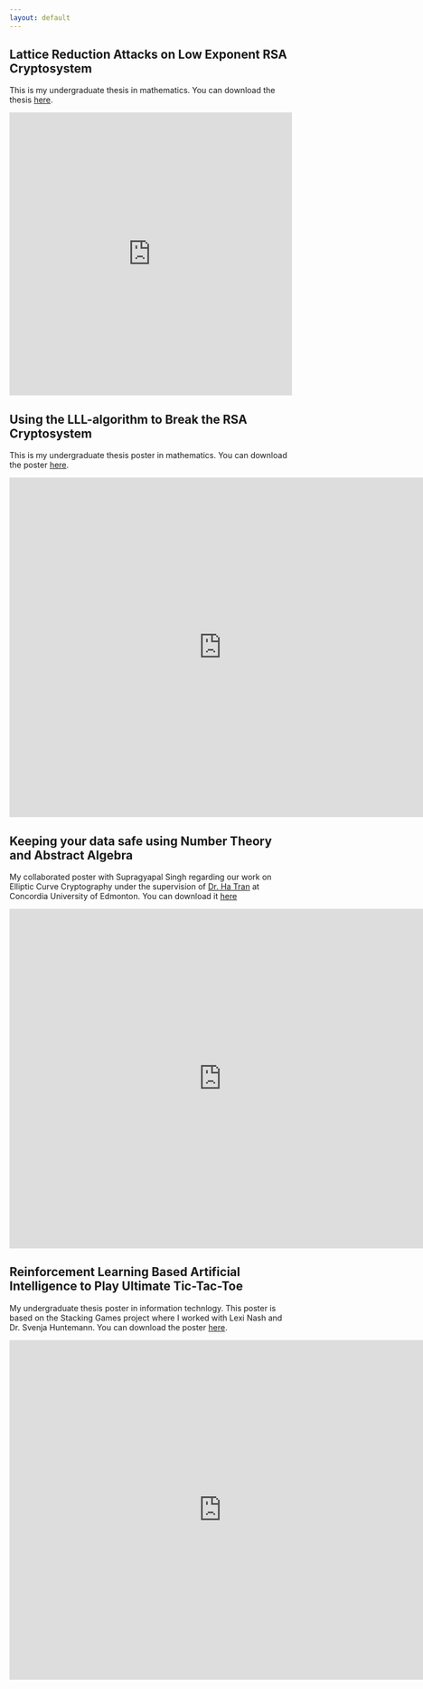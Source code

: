 ```yaml
---
layout: default
---
```


## Lattice Reduction Attacks on Low Exponent RSA Cryptosystem

This is my undergraduate thesis in mathematics. You can download the thesis [here](https://github.com/khoabuiv/khoabuiv.github.io/raw/main/Math%20Thesis.pdf).

<embed src="https://khoabuiv.github.io/Math%20Thesis.pdf" width="500" height="500" 
 type="application/pdf">


## Using the LLL-algorithm to Break the RSA Cryptosystem 

This is my undergraduate thesis poster in mathematics. You can download the poster [here](https://github.com/khoabuiv/khoabuiv.github.io/raw/main/Math%20Thesis%20Poster.pdf).

<embed src="https://khoabuiv.github.io/Math%20Thesis%20Poster.pdf" width="750" height="600" 
 type="application/pdf">

## Keeping your data safe using Number Theory and Abstract Algebra

My collaborated poster with Supragyapal Singh regarding our work on Elliptic Curve Cryptography under the supervision of [Dr. Ha Tran](https://sites.google.com/site/hatrannguyenthanh/home) at Concordia University of Edmonton. You can download it [here](https://github.com/khoabuiv/khoabuiv.github.io/raw/main/ECC%20Poster.pdf)

<embed src="https://khoabuiv.github.io/ECC%20Poster.pdf" width="750" height="600" 
 type="application/pdf">

## Reinforcement Learning Based Artificial Intelligence to Play Ultimate Tic-Tac-Toe

My undergraduate thesis poster in information technlogy. This poster is based on the Stacking Games project where I worked with Lexi Nash and Dr. Svenja Huntemann. You can download the poster [here](https://github.com/khoabuiv/khoabuiv.github.io/raw/main/IT_Poster.pdf).

<embed src="https://khoabuiv.github.io/IT_Poster.pdf" width="750" height="600" 
 type="application/pdf">
